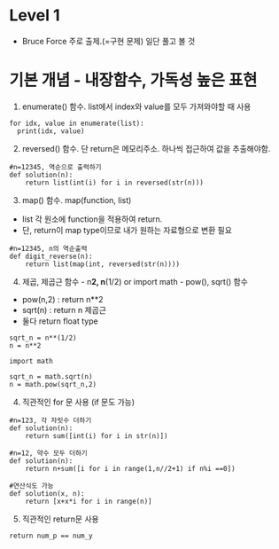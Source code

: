 # Level 1
- Bruce Force 주로 출제.(=구현 문제) 일단 풀고 볼 것

# 기본 개념 - 내장함수, 가독성 높은 표현
1. enumerate() 함수. list에서 index와 value를 모두 가져와야할 때 사용
~~~
for idx, value in enumerate(list):
  print(idx, value)
~~~

2. reversed() 함수. 단 return은 메모리주소. 하나씩 접근하여 값을 추출해야함.
~~~
#n=12345, 역순으로 출력하기
def solution(n):
    return list(int(i) for i in reversed(str(n)))
~~~

3. map() 함수. map(function, list)
- list 각 원소에 function을 적용하여 return.
- 단, return이 map type이므로 내가 원하는 자료형으로 변환 필요
~~~
#n=12345, n의 역순출력
def digit_reverse(n):
    return list(map(int, reversed(str(n))))
~~~

4. 제곱, 제곱근 함수 - n**2, n**(1/2) or import math - pow(), sqrt() 함수
- pow(n,2) : return n**2 
- sqrt(n) : return n 제곱근
- 둘다 return float type

~~~
sqrt_n = n**(1/2)
n = n**2
~~~
~~~
import math

sqrt_n = math.sqrt(n)
n = math.pow(sqrt_n,2)
~~~

4. 직관적인 for 문 사용 (if 문도 가능)
~~~
#n=123, 각 자릿수 더하기
def solution(n):    
    return sum([int(i) for i in str(n)])
~~~

~~~
#n=12, 약수 모두 더하기
def solution(n):
    return n+sum([i for i in range(1,n//2+1) if n%i ==0])
~~~
~~~
#연산식도 가능
def solution(x, n):
    return [x+x*i for i in range(n)]
~~~

5. 직관적인 return문 사용
~~~
return num_p == num_y
~~~
